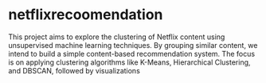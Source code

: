 # netflixrecoomendation
This project aims to explore the clustering of Netflix content using unsupervised machine learning techniques. By grouping similar content, we intend to build a simple content-based recommendation system. The focus is on applying clustering algorithms like K-Means, Hierarchical Clustering, and DBSCAN, followed by visualizations 
